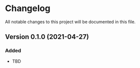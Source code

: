 # Changelog

All notable changes to this project will be documented in this file.

## Version 0.1.0 (2021-04-27)

### Added

- TBD
